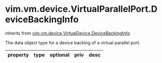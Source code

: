 vim.vm.device.VirtualParallelPort.DeviceBackingInfo
===================================================
inherits from [vim.vm.device.VirtualDevice.DeviceBackingInfo](docs/vim.vm.device.VirtualDevice.DeviceBackingInfo.md)


The data object type for a device backing of a virtual parallel port.

| property | type | optional | priv | desc |
|:---------|:-----|:---------|:-----|:-----|


